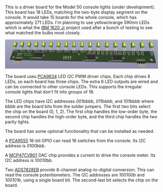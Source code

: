 This is a driver board for the Model 50 console lights (under development).
This board has 18 LEDs, matching the two-byte display segment on the console.
It would take 15 boards for the whole console, which has approximately 271 LEDs.
I'm planning to use yellow/orange 590nm LEDs which is what the [IBM 1620 Jr](https://github.com/IBM-1620/Junior) project used after a bunch of testing to see what matched the bulbs most closely.

![Rendering of the board.](board.jpg)

The board uses [PCA9634](https://www.nxp.com/docs/en/data-sheet/PCA9634.pdf) LED I2C PWM driver chips.
Each chip drives 8 LEDs, so each board has three chips. The extra 6 LED outputs are wired and can be connected to other console LEDs.
This supports the irregular console lights that don't fit into groups of 18.

The LED chips have I2C addresses *001bbbb*,
*011bbbb*, and *101bbbb* where *bbbb* are the board bits from the solder jumpers. The first two bits select the chip on the board (0, 1, 2).
The first chip handles the low-order byte, the second chip handles the high-order byte, and the third chip handles the two parity lights.

The board has some optional functionality that can be installed as needed.

A [PCA9555](https://www.nxp.com/docs/en/data-sheet/PCA9555.pdf) 16-bit GPIO can read 16 switches from the console.
Its I2C address is *0100bbb*.

A [MCP47CVB01](https://ww1.microchip.com/downloads/en/DeviceDoc/MCP47CXBXX-Data-Sheet-DS20006089B.pdf) DAC chip provides a current to drive the console meter. Its I2C address is *10010bb*.

Two [ADS7828EB](https://www.ti.com/lit/gpn/ads7828) provide 8-channel analog-to-digital conversion.
This can read the console potentiometers.
The I2C addresses are *100100b* and *100101b*, using a single board bit. The second-last bit selects the chip on the board.
